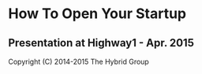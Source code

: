 # How To Open Your Startup

## Presentation at Highway1 - Apr. 2015

Copyright (C) 2014-2015 The Hybrid Group
